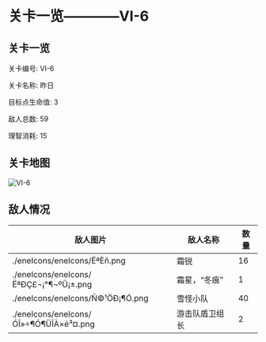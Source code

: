 # 关卡一览————VI-6


## 关卡一览

关卡编号: VI-6

关卡名称: 昨日

目标点生命值: 3

敌人总数: 59

理智消耗: 15


## 关卡地图
![VI-6](./oprMap/VI-6.png)

## 敌人情况

| 敌人图片 | 敌人名称 | 数量  |
|---------|-----|-----|
| ./eneIcons/eneIcons/ËªÈñ.png| 霜锐  |   16  |
| ./eneIcons/eneIcons/ËªÐÇ£¬¡°¶¬ºÛ¡±.png| 霜星，“冬痕”  |   1  |
| ./eneIcons/eneIcons/Ñ©¹ÖÐ¡¶Ó.png| 雪怪小队  |   40  |
| ./eneIcons/eneIcons/ÓÎ»÷¶Ó¶ÜÎÀ×é³¤.png| 游击队盾卫组长  |   2  |
